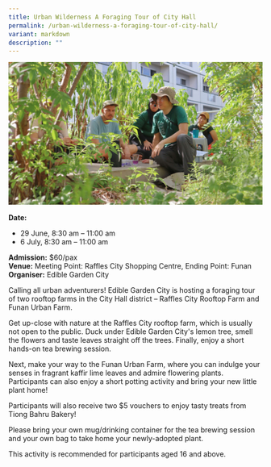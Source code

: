 ```yaml
---
title: Urban Wilderness A Foraging Tour of City Hall
permalink: /urban-wilderness-a-foraging-tour-of-city-hall/
variant: markdown
description: ""
---
```

![Urban Wilderness - Foraging Tour of City Hall](/images/Tours/Urban_Wilderness_A_Foraging_Tour_of_City_Hall.jpg)

**Date:** 
* 29 June, 8:30 am – 11:00 am
* 6 July,  8:30 am – 11:00 am<br>

**Admission:** $60/pax <br>
**Venue:** Meeting Point: Raffles City Shopping Centre, Ending Point: Funan<br>
**Organiser:** Edible Garden City

Calling all urban adventurers! Edible Garden City is hosting a foraging tour of two rooftop farms in the City Hall district – Raffles City Rooftop Farm and Funan Urban Farm.

Get up-close with nature at the Raffles City rooftop farm, which is usually not open to the public. Duck under Edible Garden City's lemon tree, smell the flowers and taste leaves straight off the trees. Finally, enjoy a short hands-on tea brewing session.

Next, make your way to the Funan Urban Farm, where you can indulge your senses in fragrant kaffir lime leaves and admire flowering plants. Participants can also enjoy a short potting activity and bring your new little plant home! 

Participants will also receive two $5 vouchers to enjoy tasty treats from Tiong Bahru Bakery!&nbsp;

Please bring your own mug/drinking container for the tea brewing session and your own bag to take home your newly\-adopted plant.

This activity is recommended for participants aged 16 and above.


<a class="btn-link" target="_blank" href="https://www.ediblegardencity.com/product-page/urban-wilderness-a-foraging-tour-of-city-hall">
	<img src="/images/gogreensg_website-32.png">
</a>

<style>
	.btn-link {
		display: none;
	}
	a.btn-link[target="_blank"]:after {
	display: none;
}
	.btn-link > img {
		width: 100%;
	}
</style>